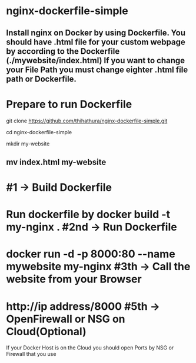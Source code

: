 # nginx-dockerfile-simple
Install nginx on Docker by using Dockerfile.
You should have .html file for your custom webpage by according to the Dockerfile (./mywebsite/index.html)
If you want to change your File Path you must change eighter .html file path or Dockerfile.
-----------------------------------------------------------------------------------------------------------------------------
Prepare to run Dockerfile
========================
git clone https://github.com/thihathura/nginx-dockerfile-simple.git

cd nginx-dockerfile-simple

mkdir my-website

mv index.html my-website
----------------------------------------------------------------------------------------------------------------------------------
#1 -> Build Dockerfile
======================
Run dockerfile by docker build -t my-nginx .
#2nd -> Run Dockerfile
======================
docker run -d -p 8000:80 --name mywebsite my-nginx 
#3th -> Call the website from your Browser
==========================================
http://ip address/8000
#5th -> OpenFirewall or NSG on Cloud(Optional)
===============================================
If your Docker Host is on the Cloud you should open Ports by NSG or Firewall that you use

